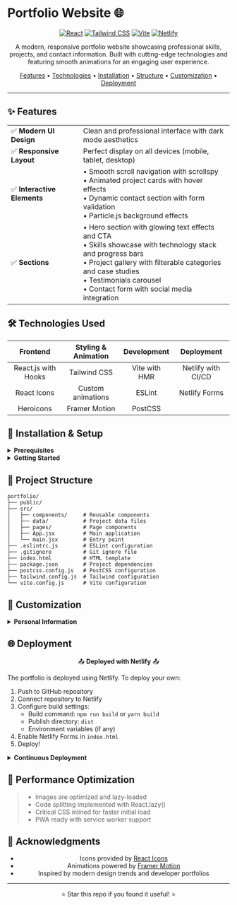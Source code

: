 # Portfolio Website 🌐

<div align="center">
  
[![React](https://img.shields.io/badge/React-20232A?style=for-the-badge&logo=react&logoColor=61DAFB)](https://reactjs.org/)
[![Tailwind CSS](https://img.shields.io/badge/Tailwind_CSS-38B2AC?style=for-the-badge&logo=tailwind-css&logoColor=white)](https://tailwindcss.com/)
[![Vite](https://img.shields.io/badge/Vite-B73BFE?style=for-the-badge&logo=vite&logoColor=FFD62E)](https://vitejs.dev/)
[![Netlify](https://img.shields.io/badge/Netlify-00C7B7?style=for-the-badge&logo=netlify&logoColor=white)](https://www.netlify.com/)

</div>

<p align="center">A modern, responsive portfolio website showcasing professional skills, projects, and contact information. Built with cutting-edge technologies and featuring smooth animations for an engaging user experience.</p>

<div align="center">

[Features](#-features) •
[Technologies](#%EF%B8%8F-technologies-used) •
[Installation](#-installation--setup) •
[Structure](#-project-structure) •
[Customization](#-customization) •
[Deployment](#-deployment)

</div>

---

## ✨ Features

<table>
  <tr>
    <td>✅ <b>Modern UI Design</b></td>
    <td>Clean and professional interface with dark mode aesthetics</td>
  </tr>
  <tr>
    <td>✅ <b>Responsive Layout</b></td>
    <td>Perfect display on all devices (mobile, tablet, desktop)</td>
  </tr>
  <tr>
    <td>✅ <b>Interactive Elements</b></td>
    <td>
      • Smooth scroll navigation with scrollspy<br>
      • Animated project cards with hover effects<br>
      • Dynamic contact section with form validation<br>
      • Particle.js background effects
    </td>
  </tr>
  <tr>
    <td>✅ <b>Sections</b></td>
    <td>
      • Hero section with glowing text effects and CTA<br>
      • Skills showcase with technology stack and progress bars<br>
      • Project gallery with filterable categories and case studies<br>
      • Testimonials carousel<br>
      • Contact form with social media integration
    </td>
  </tr>
</table>

## 🛠️ Technologies Used

<div align="center">

| Frontend | Styling & Animation | Development | Deployment |
|:--------:|:------------------:|:-----------:|:----------:|
| React.js with Hooks | Tailwind CSS | Vite with HMR | Netlify with CI/CD |
| React Icons | Custom animations | ESLint | Netlify Forms |
| Heroicons | Framer Motion | PostCSS | |

</div>

## 🚀 Installation & Setup

<details>
<summary><b>Prerequisites</b></summary>
<br>
  
- Node.js (v16+)
- npm or yarn
</details>

<details>
<summary><b>Getting Started</b></summary>
<br>

1. Clone the repository:
   ```bash
   git clone https://github.com/Rida-Lad/portfolio.git
   cd portfolio
   ```

2. Install dependencies:
   ```bash
   npm install
   # or
   yarn install
   ```

3. Run development server:
   ```bash
   npm run dev
   # or
   yarn dev
   ```

4. Open your browser:
   ```
   http://localhost:5173
   ```
</details>

## 📁 Project Structure

```
portfolio/
├── public/
├── src/
│   ├── components/     # Reusable components
│   ├── data/           # Project data files
│   ├── pages/          # Page components
│   ├── App.jsx         # Main application
│   └── main.jsx        # Entry point
├── .eslintrc.js        # ESLint configuration
├── .gitignore          # Git ignore file
├── index.html          # HTML template
├── package.json        # Project dependencies
├── postcss.config.js   # PostCSS configuration
├── tailwind.config.js  # Tailwind configuration
└── vite.config.js      # Vite configuration
```

## 🎨 Customization

<details>
<summary><b>Personal Information</b></summary>
<br>
To personalize the portfolio with your own information:

1. Update project data in `/src/data/projects.js`:
   ```javascript
   export const projects = [
     {
       id: 1,
       title: "Project Name",
       description: "Project description goes here...",
       technologies: ["React", "Node.js", "MongoDB"],
       image: "/assets/images/project1.jpg",
       demoLink: "https://project-demo.com",
       githubLink: "https://github.com/yourusername/project",
       featured: true,
       category: "web",
     },
     // Add more projects...
   ];
   ```


2. Replace social links in `/src/components/sections/ContactSection.jsx`
</details>

## 🌐 Deployment

<div align="center">
  
📤 **Deployed with Netlify** 📤

</div>

The portfolio is deployed using Netlify. To deploy your own:

1. Push to GitHub repository
2. Connect repository to Netlify
3. Configure build settings:
   - Build command: `npm run build` or `yarn build`
   - Publish directory: `dist`
   - Environment variables (if any)
4. Enable Netlify Forms in `index.html`
5. Deploy!

<details>
<summary><b>Continuous Deployment</b></summary>
<br>

Enable automatic deployments by configuring Netlify to:
- Deploy preview branches
- Auto-publish on merge to main branch
- Run build checks before deployment
</details>

## 🔧 Performance Optimization

> - Images are optimized and lazy-loaded
> - Code splitting implemented with React.lazy()
> - Critical CSS inlined for faster initial load
> - PWA ready with service worker support


## 🙏 Acknowledgments

<div align="center">
  
- Icons provided by [React Icons](https://react-icons.github.io/react-icons/)
- Animations powered by [Framer Motion](https://www.framer.com/motion/)
- Inspired by modern design trends and developer portfolios

</div>

---

<div align="center">
  <p>⭐ Star this repo if you found it useful! ⭐</p>
</div>
